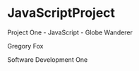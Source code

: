 JavaScriptProject
=================

Project One - JavaScript - Globe Wanderer


Gregory Fox

Software Development One
